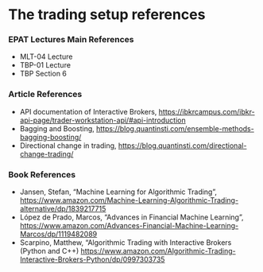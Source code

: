 # The trading setup references

### EPAT Lectures Main References
- MLT-04 Lecture
- TBP-01 Lecture
- TBP Section 6

### Article References
- API documentation of Interactive Brokers, https://ibkrcampus.com/ibkr-api-page/trader-workstation-api/#api-introduction
- Bagging and Boosting, https://blog.quantinsti.com/ensemble-methods-bagging-boosting/
- Directional change in trading, https://blog.quantinsti.com/directional-change-trading/

### Book References
- Jansen, Stefan, “Machine Learning for Algorithmic Trading”, https://www.amazon.com/Machine-Learning-Algorithmic-Trading-alternative/dp/1839217715
- López de Prado, Marcos, “Advances in Financial Machine Learning”, https://www.amazon.com/Advances-Financial-Machine-Learning-Marcos/dp/1119482089
- Scarpino, Matthew, “Algorithmic Trading with Interactive Brokers (Python and C++) https://www.amazon.com/Algorithmic-Trading-Interactive-Brokers-Python/dp/0997303735
